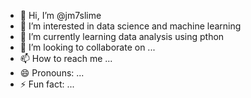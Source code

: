 - 👋 Hi, I’m @jm7slime
- 👀 I’m interested in data science and machine learning
- 🌱 I’m currently learning data analysis using pthon
- 💞️ I’m looking to collaborate on ...
- 📫 How to reach me ...
- 😄 Pronouns: ...
- ⚡ Fun fact: ...

<!---
jm7slime/jm7slime is a ✨ special ✨ repository because its `README.md` (this file) appears on your GitHub profile.
You can click the Preview link to take a look at your changes.
--->
